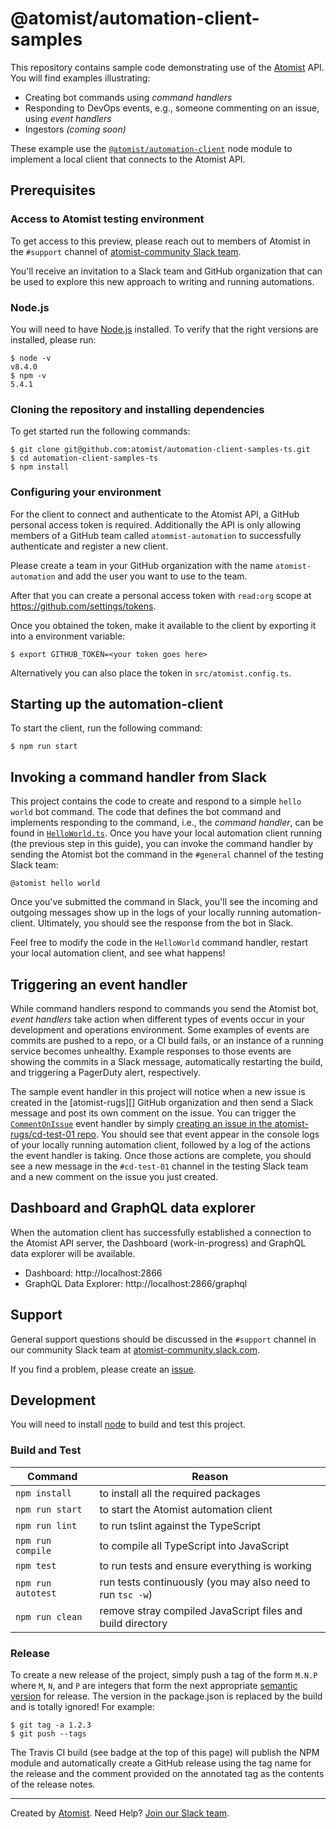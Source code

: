 # @atomist/automation-client-samples

This repository contains sample code demonstrating use of
the [Atomist][atomist] API.  You will find examples illustrating:

-   Creating bot commands using _command handlers_
-   Responding to DevOps events, e.g., someone commenting on an issue,
    using _event handlers_
-   Ingestors _(coming soon)_

These example use the [`@atomist/automation-client`][client] node
module to implement a local client that connects to the Atomist API.

[client]: https://github.com/atomist/automation-client-ts (@atomist/automation-client Node Module)

## Prerequisites

### Access to Atomist testing environment

To get access to this preview, please reach out to members of Atomist
in the `#support` channel of [atomist-community Slack team][slack].

You'll receive an invitation to a Slack team and GitHub organization
that can be used to explore this new approach to writing and running
automations.

### Node.js

You will need to have [Node.js][node] installed.  To verify that the
right versions are installed, please run:

```
$ node -v
v8.4.0
$ npm -v
5.4.1
```

[node]: https://nodejs.org/ (Node.js)

### Cloning the repository and installing dependencies

To get started run the following commands:

```
$ git clone git@github.com:atomist/automation-client-samples-ts.git
$ cd automation-client-samples-ts
$ npm install
```

### Configuring your environment

For the client to connect and authenticate to the Atomist API, a
GitHub personal access token is required. Additionally the API
is only allowing members of a GitHub team called `atommist-automation`
to successfully authenticate and register a new client.

Please create a team in your GitHub organization with the name
`atomist-automation` and add the user you want to use to the team. 

After that you can create a personal access token with `read:org` 
scope at https://github.com/settings/tokens. 

Once you obtained the token, make it available to the client by
exporting it into a environment variable:

```
$ export GITHUB_TOKEN=<your token goes here>
```

Alternatively you can also place the token in `src/atomist.config.ts`.

## Starting up the automation-client

To start the client, run the following command:

```
$ npm run start
```

## Invoking a command handler from Slack

This project contains the code to create and respond to a simple
`hello world` bot command.  The code that defines the bot command and
implements responding to the command, i.e., the _command handler_, can
be found in [`HelloWorld.ts`][hello].  Once you have your local
automation client running (the previous step in this guide), you can
invoke the command handler by sending the Atomist bot the command in
the `#general` channel of the testing Slack team:

```
@atomist hello world
```

Once you've submitted the command in Slack, you'll see the incoming
and outgoing messages show up in the logs of your locally running
automation-client.  Ultimately, you should see the response from the
bot in Slack.

[hello]: https://github.com/atomist/automation-client-samples-ts/blob/master/src/commands/simple/HelloWorld.ts (HelloWorld Command Handler)

Feel free to modify the code in the `HelloWorld` command handler,
restart your local automation client, and see what happens!

## Triggering an event handler

While command handlers respond to commands you send the Atomist bot,
_event handlers_ take action when different types of events occur in
your development and operations environment.  Some examples of events
are commits are pushed to a repo, or a CI build fails, or an instance
of a running service becomes unhealthy.  Example responses to those
events are showing the commits in a Slack message, automatically
restarting the build, and triggering a PagerDuty alert, respectively.

The sample event handler in this project will notice when a new issue
is created in the [atomist-rugs][] GitHub organization and then send a
Slack message and post its own comment on the issue.  You can trigger
the [`CommentOnIssue`][issue-handler] event handler by
simply
[creating an issue in the atomist-rugs/cd-test-01 repo][create-issue].
You should see that event appear in the console logs of your locally
running automation client, followed by a log of the actions the event
handler is taking.  Once those actions are complete, you should see a
new message in the `#cd-test-01` channel in the testing Slack team and
a new comment on the issue you just created.

[issue-handler]: https://github.com/atomist/automation-client-samples-ts/blob/master/src/events/CommentOnIssue.ts (CommentOnIssue Event Handler)
[create-issue]: https://github.com/atomist-rugs/cd-test-01/issues/new (Create Issue in atomist-rugs/cd-test-01)

## Dashboard and GraphQL data explorer

When the automation client has successfully established a connection
to the Atomist API server, the Dashboard (work-in-progress) and
GraphQL data explorer will be available.

*   Dashboard: http://localhost:2866
*   GraphQL Data Explorer: http://localhost:2866/graphql

## Support

General support questions should be discussed in the `#support`
channel in our community Slack team
at [atomist-community.slack.com][slack].

If you find a problem, please create an [issue][].

[issue]: https://github.com/atomist/automation-client-samples-ts/issues

## Development

You will need to install [node][] to build and test this project.

### Build and Test

Command | Reason
------- | ------
`npm install` | to install all the required packages
`npm run start` | to start the Atomist automation client
`npm run lint` | to run tslint against the TypeScript
`npm run compile` | to compile all TypeScript into JavaScript
`npm test` | to run tests and ensure everything is working
`npm run autotest` | run tests continuously (you may also need to run `tsc -w`)
`npm run clean` | remove stray compiled JavaScript files and build directory

### Release

To create a new release of the project, simply push a tag of the form
`M.N.P` where `M`, `N`, and `P` are integers that form the next
appropriate [semantic version][semver] for release.  The version in
the package.json is replaced by the build and is totally ignored!  For
example:

[semver]: http://semver.org

```
$ git tag -a 1.2.3
$ git push --tags
```

The Travis CI build (see badge at the top of this page) will publish
the NPM module and automatically create a GitHub release using the tag
name for the release and the comment provided on the annotated tag as
the contents of the release notes.

---

Created by [Atomist][atomist].
Need Help?  [Join our Slack team][slack].

[atomist]: https://www.atomist.com/
[slack]: https://join.atomist.com
 
 
